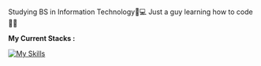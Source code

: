 Studying BS in Information Technology📝💻
Just a guy learning how to code👨‍💻

**My Current Stacks :**

[![My Skills](https://skillicons.dev/icons?i=html,css,js,bootstrap,java,python,php,nodejs,cpp,mysql,express,django)](https://skillicons.dev)
<!---
alecxander567/alecxander567 is a ✨ special ✨ repository because its `README.md` (this file) appears on your GitHub profile.
You can click the Preview link to take a look at your changes.
--->
